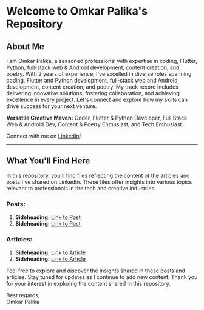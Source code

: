 # Welcome to Omkar Palika's Repository

## About Me

I am Omkar Palika, a seasoned professional with expertise in coding, Flutter, Python, full-stack web & Android development, content creation, and poetry. With 2 years of experience, I've excelled in diverse roles spanning coding, Flutter and Python development, full-stack web and Android development, content creation, and poetry. My track record includes delivering innovative solutions, fostering collaboration, and achieving excellence in every project. Let's connect and explore how my skills can drive success for your next venture.

**Versatile Creative Maven:** Coder, Flutter & Python Developer, Full Stack Web & Android Dev, Content & Poetry Enthusiast, and Tech Enthusiast.

Connect with me on [LinkedIn](#)!

---

## What You'll Find Here

In this repository, you'll find files reflecting the content of the articles and posts I've shared on LinkedIn. These files offer insights into various topics relevant to professionals in the tech and creative industries.

### Posts:
1. **Sideheading:** [Link to Post](#)
2. **Sideheading:** [Link to Post](#)

### Articles:
1. **Sideheading:** [Link to Article](#)
2. **Sideheading:** [Link to Article](#)

Feel free to explore and discover the insights shared in these posts and articles. Stay tuned for updates as I continue to add new content. Thank you for your interest in exploring the content shared in this repository.

Best regards,  
Omkar Palika
